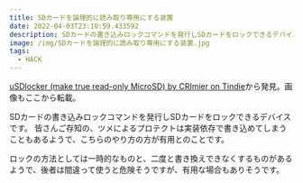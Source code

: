 ```yaml
---
title: SDカードを論理的に読み取り専用にする装置
date: 2022-04-03T23:10:59.433592
description: SDカードの書き込みロックコマンドを発行しSDカードをロックできるデバイスを紹介します。
image: /img/SDカードを論理的に読み取り専用にする装置.jpg
tags:
  - HACK
---
```

[uSDlocker (make true read-only MicroSD) by CRImier on Tindie](https://www.tindie.com/products/crimier/usdlocker-make-true-read-only-microsd/)から発見。画像もここから転載。

SDカードの書き込みロックコマンドを発行しSDカードをロックできるデバイスです。
皆さんご存知の、ツメによるプロテクトは実装依存で書き込めてしまうこともあるようで、こちらのやり方の方が有用とのことです。

ロックの方法としては一時的なものと、二度と書き換えできなくするものがあるようで、後者は間違って使うと危険そうですが、有用な場合もありそうです。


